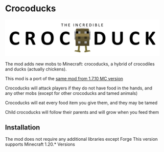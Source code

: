 # Crocoducks

![Crocoducks](./additional/logo.png)

The mod adds new mobs to Minecraft: crocoducks, a hybrid of crocodiles and ducks (actually chickens).

This mod is a port of the [same mod from 1.7.10 MC version](https://www.curseforge.com/minecraft/mc-mods/crocoducks)

Crocoducks will attack players if they do not have food in the hands, and any other mobs (except for other crocoducks and tamed animals)

Crocoducks will eat every food item you give them, and they may be tamed

Child crocoducks will follow their parents and will grow when you feed them

## Installation

The mod does not require any additional libraries except Forge
This version supports Minecraft 1.20.* Versions